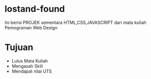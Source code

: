 # lostand-found

Ini berisi PROJEK sementara HTML,CSS,JAVASCRIPT dari mata kuliah Pemograman Web Design

# Tujuan

- Lulus Mata Kuliah
- Mengasah Skill
- Mendapat nilai UTS